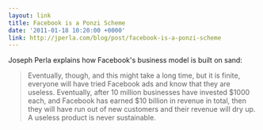 ```yaml
---
layout: link
title: Facebook is a Ponzi Scheme
date: '2011-01-18 10:20:00 +0000'
link: http://jperla.com/blog/post/facebook-is-a-ponzi-scheme
---
```

Joseph Perla explains how Facebook's business model is built on sand:

> Eventually, though, and this might take a long time, but it is finite, everyone will have tried Facebook ads and know that they are useless. Eventually, after 10 million businesses have invested $1000 each, and Facebook has earned $10 billion in revenue in total, then they will have run out of new customers and their revenue will dry up. A useless product is never sustainable.